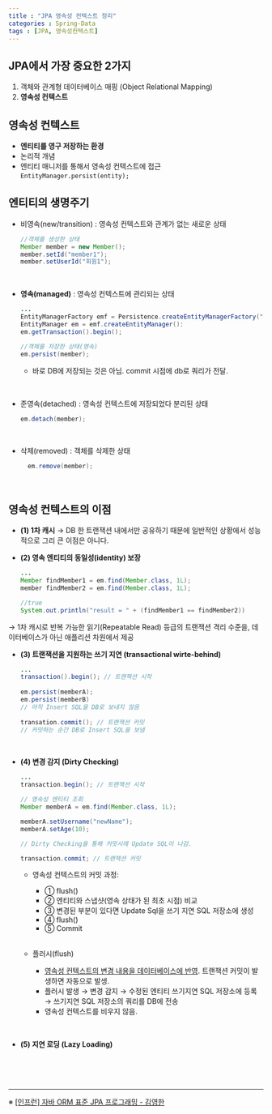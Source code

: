 ```yaml
---
title : "JPA 영속성 컨텍스트 정리"
categories : Spring-Data
tags : [JPA, 영속성컨텍스트]
---
```


## JPA에서 가장 중요한 2가지
1. 객체와 관계형 데이터베이스 매핑 (Object Relational Mapping)
2. **영속성 컨텍스트**

## 영속성 컨텍스트 
- **엔티티를 영구 저장하는 환경**
- 논리적 개념
- 엔티티 매니저를 통해서 영속성 컨텍스트에 접근<br>
  ```EntityManager.persist(entity); ```


## 엔티티의 생명주기
- 비영속(new/transition) : 영속성 컨텍스트와 관계가 없는 새로운 상태

    ```java
    //객체를 생성한 상태
    Member member = new Member();
    member.setId("member1");
    member.setUserId("회원1");
    ```
  
<br>
  
- **영속(managed)** : 영속성 컨텍스트에 관리되는 상태

    ```java
    ...
    EntityManagerFactory emf = Persistence.createEntityManagerFactory("~~");
    EntityManager em = emf.createEntityManager():
    em.getTransaction().begin();
    
    //객체를 저장한 상태(영속)
    em.persist(member);
    ```
  
  - 바로 DB에 저장되는 것은 아님. commit 시점에 db로 쿼리가 전달.

<br>

- 준영속(detached) : 영속성 컨텍스트에 저장되었다 분리된 상태
  
    ```java
    em.detach(member);
    ```

<br>

- 삭제(removed) : 객체를 삭제한 상태

  ```java
    em.remove(member);
    ```


<br>


## 영속성 컨텍스트의 이점
- **(1) 1차 캐시** → DB 한 트랜잭션 내에서만 공유하기 때문에 일반적인 상황에서 성능적으로 그리 큰 이점은 아니다.

- **(2) 영속 엔티티의 동일성(identity) 보장**

    ```java
    ...
    Member findMember1 = em.find(Member.class, 1L);
    member findMember2 = em.find(Member.class, 1L);

    //true
    System.out.println("result = " + (findMember1 == findMember2))
    ```
 → 1차 캐시로 반복 가능한 읽기(Repeatable Read) 등급의 트랜잭션 격리 수준을, 데이터베이스가 아닌 애플리션 차원에서 제공


- **(3) 트랜잭션을 지원하는 쓰기 지연 (transactional wirte-behind)**

    ```java
    ...
    transaction().begin(); // 트랜잭션 시작
      
    em.persist(memberA);
    em.persist(memberB)
    // 아직 Insert SQL을 DB로 보내지 않음
      
    transation.commit(); // 트랜잭션 커밋
    // 커밋하는 순간 DB로 Insert SQL을 보냄
    ``` 
    
  
   



- **(4) 변경 감지 (Dirty Checking)**

    ```java
    ...
    transaction.begin(); // 트랜잭션 시작
    
    // 영속성 엔티티 조회
    Member memberA = em.find(Member.class, 1L);
    
    memberA.setUsername("newName");
    memberA.setAge(10);
    
    // Dirty Checking을 통해 커밋시에 Update SQL이 나감.
    
    transaction.commit; // 트랜잭션 커밋
    ```

  - 영속성 컨텍스트의 커밋 과정:
    - ① flush()
    - ② 엔티티와 스냅샷(영속 상태가 된 최초 시점) 비교
    - ③ 변경된 부분이 있다면 Update Sql을 쓰기 지연 SQL 저장소에 생성
    - ④ flush()
    - ⑤ Commit

    <br>
  - 플러시(flush)
    - <u>영속성 컨텍스트의 변경 내용을 데이터베이스에 반영</u>. 트랜잭션 커밋이 발생하면 자동으로 발생.
    - 플러시 발생 → 변경 감지 → 수정된 엔티티 쓰기지연 SQL 저장소에 등록 → 쓰기지연 SQL 저장소의 쿼리를 DB에 전송
    - 영속성 컨텍스트를 비우지 않음.

<br>

- **(5) 지연 로딩 (Lazy Loading)**
<br>
<br>
<br>
<hr>

※ [[인프런] 자바 ORM 표준 JPA 프로그래밍 - 김영한](https://www.inflearn.com/course/ORM-JPA-Basic/dashboard)






